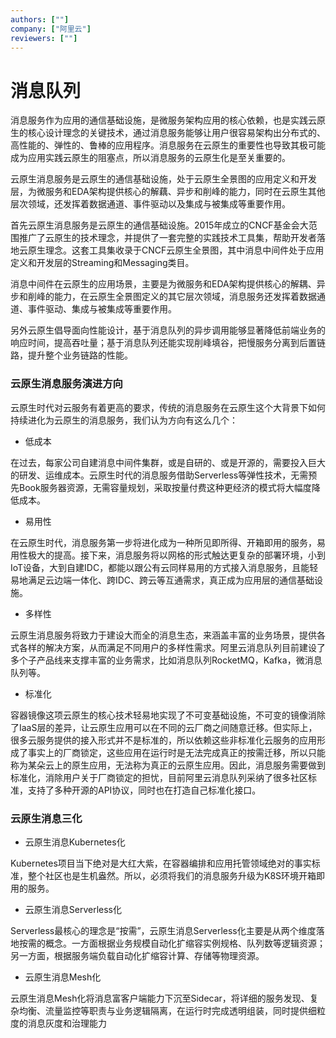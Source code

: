 ```yaml
---
authors: [""]
company: ["阿里云"]
reviewers: [""]
---
```

# 消息队列

消息服务作为应用的通信基础设施，是微服务架构应用的核心依赖，也是实践云原生的核心设计理念的关键技术，通过消息服务能够让用户很容易架构出分布式的、高性能的、弹性的、鲁棒的应用程序。消息服务在云原生的重要性也导致其极可能成为应用实践云原生的阻塞点，所以消息服务的云原生化是至关重要的。

云原生消息服务是云原生的通信基础设施，处于云原生全景图的应用定义和开发层，为微服务和EDA架构提供核心的解藕、异步和削峰的能力，同时在云原生其他层次领域，还发挥着数据通道、事件驱动以及集成与被集成等重要作用。

首先云原生消息服务是云原生的通信基础设施。2015年成立的CNCF基金会大范围推广了云原生的技术理念，并提供了一套完整的实践技术工具集，帮助开发者落地云原生理念。这套工具集收录于CNCF云原生全景图，其中消息中间件处于应用定义和开发层的Streaming和Messaging类目。

消息中间件在云原生的应用场景，主要是为微服务和EDA架构提供核心的解耦、异步和削峰的能力，在云原生全景图定义的其它层次领域，消息服务还发挥着数据通道、事件驱动、集成与被集成等重要作用。

另外云原生倡导面向性能设计，基于消息队列的异步调用能够显著降低前端业务的响应时间，提高吞吐量；基于消息队列还能实现削峰填谷，把慢服务分离到后置链路，提升整个业务链路的性能。

### 云原生消息服务演进方向
云原生时代对云服务有着更高的要求，传统的消息服务在云原生这个大背景下如何持续进化为云原生的消息服务，我们认为方向有这么几个：
- 低成本 

在过去，每家公司自建消息中间件集群，或是自研的、或是开源的，需要投入巨大的研发、运维成本。云原生时代的消息服务借助Serverless等弹性技术，无需预先Book服务器资源，无需容量规划，采取按量付费这种更经济的模式将大幅度降低成本。

- 易用性 

在云原生时代，消息服务第一步将进化成为一种所见即所得、开箱即用的服务，易用性极大的提高。接下来，消息服务将以网格的形式触达更复杂的部署环境，小到IoT设备，大到自建IDC，都能以跟公有云同样易用的方式接入消息服务，且能轻易地满足云边端一体化、跨IDC、跨云等互通需求，真正成为应用层的通信基础设施。

- 多样性 

云原生消息服务将致力于建设大而全的消息生态，来涵盖丰富的业务场景，提供各式各样的解决方案，从而满足不同用户的多样性需求。阿里云消息队列目前建设了多个子产品线来支撑丰富的业务需求，比如消息队列RocketMQ，Kafka，微消息队列等。

- 标准化 

容器镜像这项云原生的核心技术轻易地实现了不可变基础设施，不可变的镜像消除了IaaS层的差异，让云原生应用可以在不同的云厂商之间随意迁移。但实际上，很多云服务提供的接入形式并不是标准的，所以依赖这些非标准化云服务的应用形成了事实上的厂商锁定，这些应用在运行时是无法完成真正的按需迁移，所以只能称为某朵云上的原生应用，无法称为真正的云原生应用。因此，消息服务需要做到标准化，消除用户关于厂商锁定的担忧，目前阿里云消息队列采纳了很多社区标准，支持了多种开源的API协议，同时也在打造自己标准化接口。

### 云原生消息三化
- 云原生消息Kubernetes化

Kubernetes项目当下绝对是大红大紫，在容器编排和应用托管领域绝对的事实标准，整个社区也是生机盎然。所以，必须将我们的消息服务升级为K8S环境开箱即用的服务。

- 云原生消息Serverless化

Serverless最核心的理念是“按需”，云原生消息Serverless化主要是从两个维度落地按需的概念。一方面根据业务规模自动化扩缩容实例规格、队列数等逻辑资源；另一方面，根据服务端负载自动化扩缩容计算、存储等物理资源。

- 云原生消息Mesh化

云原生消息Mesh化将消息富客户端能力下沉至Sidecar，将详细的服务发现、复杂均衡、流量监控等职责与业务逻辑隔离，在运行时完成透明组装，同时提供细粒度的消息灰度和治理能力
